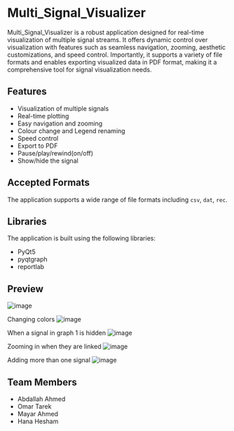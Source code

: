 # Multi_Signal_Visualizer
Multi_Signal_Visualizer is a robust application designed for real-time visualization of multiple signal streams. It offers dynamic control over visualization with features such as seamless navigation, zooming, aesthetic customizations, and speed control. Importantly, it supports a variety of file formats and enables exporting visualized data in PDF format, making it a comprehensive tool for signal visualization needs.

## Features
- Visualization of multiple signals
- Real-time plotting
- Easy navigation and zooming
- Colour change and Legend renaming
- Speed control
- Export to PDF
- Pause/play/rewind(on/off)
- Show/hide the signal

## Accepted Formats
The application supports a wide range of file formats including `csv`, `dat`, `rec`.

## Libraries
The application is built using the following libraries:
- PyQt5
- pyqtgraph
- reportlab


## Preview
![image](https://github.com/sbme-tutorials/task1-signal-viewer-dsp_fall23_task1_team_5/assets/115111861/6ec2117b-b020-4ff1-82d5-77a9f985835b)


Changing colors
![image](https://github.com/sbme-tutorials/task1-signal-viewer-dsp_fall23_task1_team_5/assets/115111861/a7b688f6-3b4f-4394-8c01-0a76f92a09df)

When a signal in graph 1 is hidden
![image](https://github.com/sbme-tutorials/task1-signal-viewer-dsp_fall23_task1_team_5/assets/115111861/0dba0c58-8283-4533-8911-26febdb9222d)

Zooming in when they are linked
![image](https://github.com/sbme-tutorials/task1-signal-viewer-dsp_fall23_task1_team_5/assets/115111861/ab18e021-1a1f-4541-832d-a4cebcb24d05)

Adding more than one signal
![image](https://github.com/sbme-tutorials/task1-signal-viewer-dsp_fall23_task1_team_5/assets/115111861/c584f667-80bc-46bf-9231-87c9b7a5ea8b)




## Team Members
- Abdallah Ahmed
- Omar Tarek
- Mayar Ahmed
- Hana Hesham

